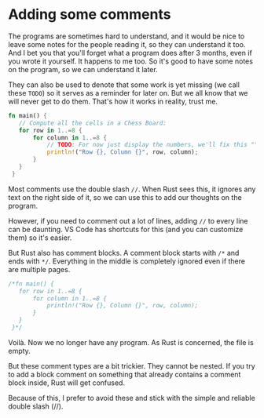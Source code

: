 # Adding some comments

The programs are sometimes hard to understand, and it would be nice to leave
some notes for the people reading it, so they can understand it too. 
And I bet you that you'll forget what a program does after 3 months, 
even if you wrote it yourself. It happens to me too. 
So it's good to have some notes on the program, so we can understand it later.

They can also be used to denote that some work is yet missing 
(we call these `TODO`) so it serves as a reminder for later on. 
But we all know that we will never get to do them. 
That's how it works in reality, trust me.

```rust
fn main() {
   // Compute all the cells in a Chess Board:
   for row in 1..=8 {
       for column in 1..=8 {
           // TODO: For now just display the numbers, we'll fix this ""later"".
           println!("Row {}, Column {}", row, column);
       }
   }
 }
```

Most comments use the double slash `//`. 
When Rust sees this, it ignores any text on the right side of it, 
so we can use this to add our thoughts on the program.

However, if you need to comment out a lot of lines, 
adding `//` to every line can be daunting. 
VS Code has shortcuts for this (and you can customize them) so it's easier.

<!-- Shortcut for VSCode for comments - default and how to customize -->

But Rust also has comment blocks. 
A comment block starts with `/*` and ends with `*/`. 
Everything in the middle is completely ignored even if there are multiple pages.


```rust
/*fn main() {
   for row in 1..=8 {
       for column in 1..=8 {
           println!("Row {}, Column {}", row, column);
       }
   }
 }*/
```

Voilà. Now we no longer have any program. As Rust is concerned, the file is empty.

But these comment types are a bit trickier. They cannot be nested. If you try to add a block comment on something that already contains a comment block inside, Rust will get confused.

Because of this, I prefer to avoid these and stick with the simple and reliable double slash (//).